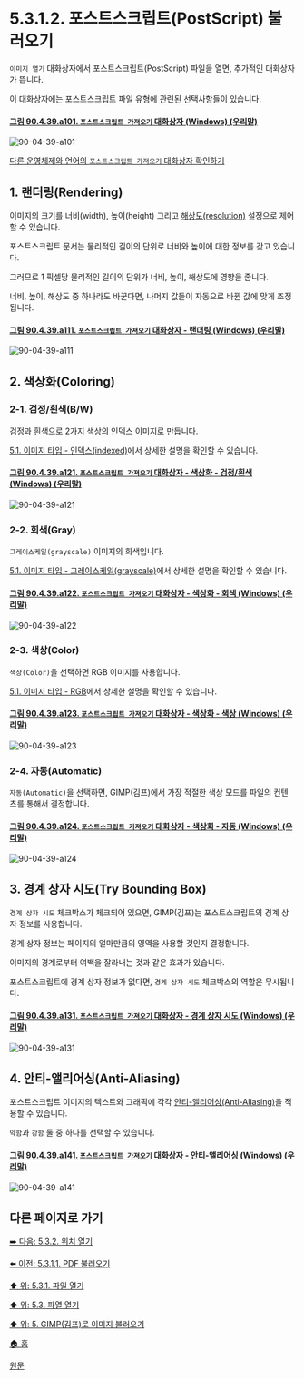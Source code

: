 # 5.3.1.2. 포스트스크립트(PostScript) 불러오기
`이미지 열기` 대화상자에서 포스트스크립트(PostScript) 파일을 열면, 추가적인 대화상자가 뜹니다. 

이 대화상자에는 포스트스크립트 파일 유형에 관련된 선택사항들이 있습니다.

<a id="90-04-39-a101"></a>

#### [그림 90.4.39.a101. `포스트스크립트 가져오기` 대화상자 (Windows) (우리말)](./90-04-0039-import_from_postscript.md#90-04-39-a101)
![90-04-39-a101](https://github.com/wonder13662/gimp/assets/15767104/b31fc9f9-07e1-4315-a4a2-6c7dcf601c68)

[다른 운영체제와 언어의 `포스트스크립트 가져오기` 대화상자 확인하기](./90-04-0039-import_from_postscript.md#90-04-39-a102)

<a id="05-03-01-02-s1"></a>

## 1. 랜더링(Rendering)
이미지의 크기를 너비(width), 높이(height) 그리고 [해상도(resolution)](./19-glossaryx-resolution.md) 설정으로 제어할 수 있습니다. 

포스트스크립트 문서는 물리적인 길이의 단위로 너비와 높이에 대한 정보를 갖고 있습니다. 

그러므로 1 픽셀당 물리적인 길이의 단위가 너비, 높이, 해상도에 영향을 줍니다. 

너비, 높이, 해상도 중 하나라도 바꾼다면, 나머지 값들이 자동으로 바뀐 값에 맞게 조정됩니다.

<a id="90-04-39-a111"></a>

#### [그림 90.4.39.a111. `포스트스크립트 가져오기` 대화상자 - 랜더링 (Windows) (우리말)](./90-04-0039-import_from_postscript.md#90-04-39-a111)
![90-04-39-a111](https://github.com/wonder13662/gimp/assets/15767104/398f20d2-5366-456c-9ffe-84280704d9bf)

<a id="05-03-01-02-s2"></a>

## 2. 색상화(Coloring)

<a id="05-03-01-02-s2-01"></a>

### 2-1. 검정/흰색(B/W)
검정과 흰색으로 2가지 색상의 인덱스 이미지로 만듭니다. 

[5.1. 이미지 타입 - 인덱스(indexed)](./05-01-image-types.md#05-01-s1-03)에서 상세한 설명을 확인할 수 있습니다.

<a id="90-04-39-a121"></a>

#### [그림 90.4.39.a121. `포스트스크립트 가져오기` 대화상자 - 색상화 - 검정/흰색 (Windows) (우리말)](./90-04-0039-import_from_postscript.md#90-04-39-a121)
![90-04-39-a121](https://github.com/wonder13662/gimp/assets/15767104/0f22a599-7bf5-4618-8f10-b22f07d63875)

<a id="05-03-01-02-s2-02"></a>

### 2-2. 회색(Gray)
`그레이스케일(grayscale)` 이미지의 회색입니다. 

[5.1. 이미지 타입 - 그레이스케일(grayscale)](./05-01-image-types.md#05-01-s1-02)에서 상세한 설명을 확인할 수 있습니다.

<a id="90-04-39-a122"></a>

#### [그림 90.4.39.a122. `포스트스크립트 가져오기` 대화상자 - 색상화 - 회색 (Windows) (우리말)](./90-04-0039-import_from_postscript.md#90-04-39-a122)
![90-04-39-a122](https://github.com/wonder13662/gimp/assets/15767104/aa033cfe-0363-439c-a8ab-c6537f685e9c)

<a id="05-03-01-02-s2-03"></a>

### 2-3. 색상(Color)
`색상(Color)`을 선택하면 RGB 이미지를 사용합니다. 

[5.1. 이미지 타입 - RGB](./05-01-image-types.md#05-01-s1-01)에서 상세한 설명을 확인할 수 있습니다.

<a id="90-04-39-a123"></a>

#### [그림 90.4.39.a123. `포스트스크립트 가져오기` 대화상자 - 색상화 - 색상 (Windows) (우리말)](./90-04-0039-import_from_postscript.md#90-04-39-a123)
![90-04-39-a123](https://github.com/wonder13662/gimp/assets/15767104/ac0ea23f-7c05-4838-901f-046c66286f9e)

<a id="05-03-01-02-s2-04"></a>

### 2-4. 자동(Automatic)
`자동(Automatic)`을 선택하면, GIMP(김프)에서 가장 적절한 색상 모드를 파일의 컨텐츠를 통해서 결정합니다.

<a id="90-04-39-a124"></a>

#### [그림 90.4.39.a124. `포스트스크립트 가져오기` 대화상자 - 색상화 - 자동 (Windows) (우리말)](./90-04-0039-import_from_postscript.md#90-04-39-a124)
![90-04-39-a124](https://github.com/wonder13662/gimp/assets/15767104/b358edbf-e82f-40aa-b060-94358c3423ee)

<a id="05-03-01-02-s3"></a>

## 3. 경계 상자 시도(Try Bounding Box)
`경계 상자 시도` 체크박스가 체크되어 있으면, GIMP(김프)는 포스트스크립트의 경계 상자 정보를 사용합니다. 

경계 상자 정보는 페이지의 얼마만큼의 영역을 사용할 것인지 결정합니다. 

이미지의 경계로부터 여백을 잘라내는 것과 같은 효과가 있습니다. 

포스트스크립트에 경계 상자 정보가 없다면, `경계 상자 시도` 체크박스의 역할은 무시됩니다.

<a id="90-04-39-a131"></a>

#### [그림 90.4.39.a131. `포스트스크립트 가져오기` 대화상자 - 경계 상자 시도 (Windows) (우리말)](./90-04-0039-import_from_postscript.md#90-04-39-a131)
![90-04-39-a131](https://github.com/wonder13662/gimp/assets/15767104/12023097-dfc8-4b5a-8ad0-899e3323429e)

<a id="05-03-01-02-s4"></a>

## 4. 안티-앨리어싱(Anti-Aliasing)
포스트스크립트 이미지의 텍스트와 그래픽에 각각 [안티-앨리어싱(Anti-Aliasing)](././19-glossaryx-antialiasing.md)을 적용할 수 있습니다. 

`약함`과 `강함` 둘 중 하나를 선택할 수 있습니다.

<a id="90-04-39-a141"></a>

#### [그림 90.4.39.a141. `포스트스크립트 가져오기` 대화상자 - 안티-앨리어싱 (Windows) (우리말)](./90-04-0039-import_from_postscript.md#90-04-39-a141)
![90-04-39-a141](https://github.com/wonder13662/gimp/assets/15767104/67e7bfb0-68a2-4f21-9c68-b7ace8182660)

<a comment="TODO 원문의 Page selection, Open pages as 항목이 대화상자에는 없습니다. 관련 내용 제보가 필요합니다."></a>

## 다른 페이지로 가기

[➡️ 다음: 5.3.2. 위치 열기](./05-03-02-open-location.md)

[⬅️ 이전: 5.3.1.1. PDF 불러오기](./05-03-01-01-import_from_pdf.md)

[⬆️ 위: 5.3.1. 파일 열기](./05-03-01-00-open-file.md)

[⬆️ 위: 5.3. 파열 열기](./05-03-00-opening-files.md)

[⬆️ 위: 5. GIMP(김프)로 이미지 불러오기](./05-00-getting-images-into-gimp.md)

[🏠 홈](./00-home.md)

[원문](https://docs.gimp.org/2.10/ko/gimp-using-fileformats-opening.html#file-ps-load)